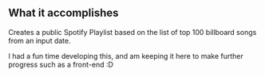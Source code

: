 ## What it accomplishes
Creates a public Spotify Playlist based on the list of top 100 billboard songs from an input date. 


I had a fun time developing this, and am keeping it here to make further progress such as a front-end :D
